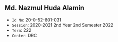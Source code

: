 ##  Md. Nazmul Huda Alamin 
- `Id No`: 20-0-52-801-031 
- `Session`: 2020-2021 2nd Year 2nd Semester 2022 
- `Term`: 222 
- `Center`: DRC
